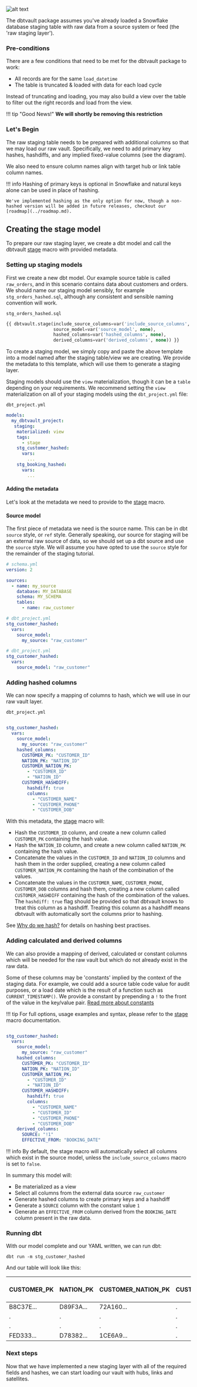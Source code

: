 ![alt text](../assets/images/staging.png "Staging from a raw table to the raw vault")

The dbtvault package assumes you've already loaded a Snowflake database staging table with raw data 
from a source system or feed (the 'raw staging layer').

### Pre-conditions

There are a few conditions that need to be met for the dbtvault package to work:

- All records are for the same `load_datetime`
- The table is truncated & loaded with data for each load cycle

Instead of truncating and loading, you may also build a view over the table to filter out the right records and load 
from the view.

!!! tip "Good News!"
    **We will shortly be removing this restriction**

### Let's Begin

The raw staging table needs to be prepared with additional columns so that we may load our raw vault.
Specifically, we need to add primary key hashes, hashdiffs, and any implied fixed-value columns (see the diagram).

We also need to ensure column names align with target hub or link table column names.

!!! info
    Hashing of primary keys is optional in Snowflake and natural keys alone can be used in place of hashing. 
    
    We've implemented hashing as the only option for now, though a non-hashed version will be added in future releases, checkout our [roadmap](../roadmap.md).
    
## Creating the stage model

To prepare our raw staging layer, we create a dbt model and call the dbtvault [stage](../macros.md#stage) macro with 
provided metadata. 

### Setting up staging models

First we create a new dbt model. Our example source table is called `raw_orders`, and in this scenario contains data about customers and orders.
We should name our staging model sensibly, for example `stg_orders_hashed.sql`, although any consistent and sensible naming convention will work.

`stg_orders_hashed.sql`
```sql
{{ dbtvault.stage(include_source_columns=var('include_source_columns', none), 
                  source_model=var('source_model', none), 
                  hashed_columns=var('hashed_columns', none), 
                  derived_columns=var('derived_columns', none)) }}
```

To create a staging model, we simply copy and paste the above template into a model named after the staging table/view we
are creating. We provide the metadata to this template, which will use them to generate a staging layer.

Staging models should use the `view` materialization, though it can be a `table` depending on your requirements. 
We recommend setting the `view` materialization on all of your staging models using the `dbt_project.yml` file:

`dbt_project.yml`
```yaml
models:
  my_dbtvault_project:
   staging:
    materialized: view
    tags:
      - stage
    stg_customer_hashed:
      vars:
        ...
    stg_booking_hashed:
      vars:
        ...
```

#### Adding the metadata

Let's look at the metadata we need to provide to the [stage](../macros.md#stage) macro.

#### Source model

The first piece of metadata we need is the source name. This can be in dbt `source` style, or `ref` style.
Generally speaking, our source for staging will be an external raw source of data, so we should set up 
a dbt source and use the `source` style.
We will assume you have opted to use the `source` style for the remainder of the staging tutorial. 

```yaml tab='source'
# schema.yml
version: 2

sources:
  - name: my_source
    database: MY_DATABASE
    schema: MY_SCHEMA
    tables:
      - name: raw_customer

# dbt_project.yml
stg_customer_hashed:
  vars:
    source_model: 
      my_source: "raw_customer"
```

```yaml tab='ref'
# dbt_project.yml
stg_customer_hashed:
  vars:
    source_model: "raw_customer"
```

### Adding hashed columns

We can now specify a mapping of columns to hash, which we will use in our raw vault layer.

`dbt_project.yml`

```yaml hl_lines="5 6 7 8 9 10 11 12 13 14 15 16 17"

stg_customer_hashed:
  vars:
    source_model: 
      my_source: "raw_customer"
    hashed_columns:
      CUSTOMER_PK: "CUSTOMER_ID"
      NATION_PK: "NATION_ID"
      CUSTOMER_NATION_PK:
        - "CUSTOMER_ID"
        - "NATION_ID"
      CUSTOMER_HASHDIFF:
        hashdiff: true
        columns:
          - "CUSTOMER_NAME"
          - "CUSTOMER_PHONE"
          - "CUSTOMER_DOB"
```

With this metadata, the [stage](../macros.md#stage) macro will:

- Hash the `CUSTOMER_ID` column, and create a new column called `CUSTOMER_PK` containing the hash value.
- Hash the `NATION_ID` column, and create a new column called `NATION_PK` containing the hash value.
- Concatenate the values in the `CUSTOMER_ID` and ```NATION_ID``` columns and hash them in the order supplied, creating a new
column called `CUSTOMER_NATION_PK` containing the hash of the combination of the values.
- Concatenate the values in the `CUSTOMER_NAME`, `CUSTOMER_PHONE`, `CUSTOMER_DOB` 
columns and hash them, creating a new column called `CUSTOMER_HASHDIFF` containing the hash of the 
combination of the values. The `hashdiff: true` flag should be provided so that dbtvault knows to treat this column as a hashdiff.
Treating this column as a hashdiff means dbtvault with automatically sort the columns prior to hashing.

See [Why do we hash?](../best_practices.md#why-do-we-hash) for details on hashing best practises.

### Adding calculated and derived columns

We can also provide a mapping of derived, calculated or constant columns which will be needed for the raw vault 
but which do not already exist in the raw data.

Some of these columns may be 'constants' implied by the context of the staging data.
For example, we could add a source table code value for audit purposes, or a load date which is the result of a function such as `CURRENT_TIMESTAMP()`.
We provide a constant by prepending a `!` to the front of the value in the key/value pair. 
[Read more about constants](../metadata.md#constants)

!!! tip
    For full options, usage examples and syntax, please refer to the [stage](../macros.md#stage) macro documentation.

```yaml hl_lines="18 19 20"

stg_customer_hashed:
  vars:
    source_model: 
      my_source: "raw_customer"
    hashed_columns:
      CUSTOMER_PK: "CUSTOMER_ID"
      NATION_PK: "NATION_ID"
      CUSTOMER_NATION_PK:
        - "CUSTOMER_ID"
        - "NATION_ID"
      CUSTOMER_HASHDIFF:
        hashdiff: true
        columns:
          - "CUSTOMER_NAME"
          - "CUSTOMER_ID"
          - "CUSTOMER_PHONE"
          - "CUSTOMER_DOB"
    derived_columns:
      SOURCE: "!1"
      EFFECTIVE_FROM: "BOOKING_DATE"
```

!!! info
    By default, the stage macro will automatically select all columns which exist in the source model, unless
    the `include_source_columns` macro is set to `false`.

In summary this model will:

- Be materialized as a view
- Select all columns from the external data source `raw_customer`
- Generate hashed columns to create primary keys and a hashdiff
- Generate a `SOURCE` column with the constant value `1`
- Generate an `EFFECTIVE_FROM` column derived from the `BOOKING_DATE` column present in the raw data.

### Running dbt

With our model complete and our YAML written, we can run dbt:
                                       
`dbt run -m stg_customer_hashed`

And our table will look like this:

| CUSTOMER_PK  | NATION_PK    | CUSTOMER_NATION_PK  | CUSTOMER_HASHDIFF   | (source table columns) | SOURCE       | EFFECTIVE_FROM |
| ------------ | ------------ | ------------------- | ------------------- | ---------------------- | ------------ | -------------- |
| B8C37E...    | D89F3A...    | 72A160...           | .                   | .                      | 1            | 1993-01-01     |
| .            | .            | .                   | .                   | .                      | .            | .              |
| .            | .            | .                   | .                   | .                      | .            | .              |
| FED333...    | D78382...    | 1CE6A9...           | .                   | .                      | 1            | 1993-01-01     |

### Next steps

Now that we have implemented a new staging layer with all of the required fields and hashes, we can start loading our vault
with hubs, links and satellites.